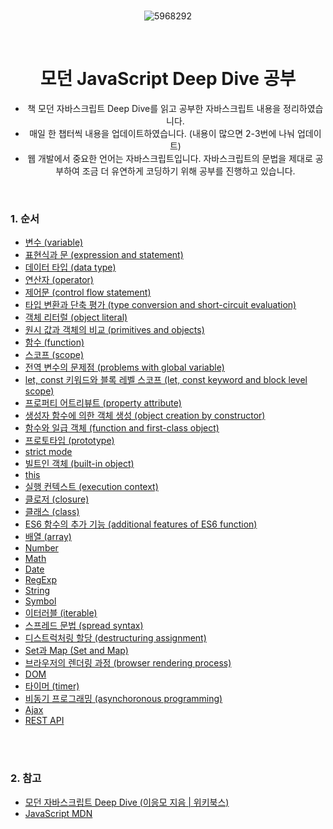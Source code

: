 <div align="center">

<br>

![5968292](https://github.com/chaevivin/JavaScript_study/assets/83055813/fc7e2cf4-e6b9-44d0-842b-55db5564d8e7) 

<br>

# 모던 JavaScript Deep Dive 공부
- 책 모던 자바스크립트 Deep Dive를 읽고 공부한 자바스크립트 내용을 정리하였습니다.
- 매일 한 챕터씩 내용을 업데이트하였습니다. (내용이 많으면 2-3번에 나눠 업데이트)
- 웹 개발에서 중요한 언어는 자바스크립트입니다. 자바스크립트의 문법을 제대로 공부하여 조금 더 유연하게 코딩하기 위해 공부를 진행하고 있습니다.

</div>

<br>

### 1. 순서
- [변수 (variable)](https://github.com/chaevivin/JavaScript_study/blob/main/contents/variable.md)
- [표현식과 문 (expression and statement)](https://github.com/chaevivin/JavaScript_study/blob/main/contents/expression%26statement.md)
- [데이터 타입 (data type)](https://github.com/chaevivin/JavaScript_study/blob/main/contents/datatype.md)
- [연산자 (operator)](https://github.com/chaevivin/JavaScript_study/blob/main/contents/operator.md)
- [제어문 (control flow statement)](https://github.com/chaevivin/JavaScript_study/blob/main/contents/control_flow_statement.md)
- [타입 변환과 단축 평가 (type conversion and short-circuit evaluation)](https://github.com/chaevivin/JavaScript_study/blob/main/contents/type_conversion%26short-circuit_evaluation.md)
- [객체 리터럴 (object literal)](https://github.com/chaevivin/JavaScript_study/blob/main/contents/object_literal.md)
- [원시 값과 객체의 비교 (primitives and objects)](https://github.com/chaevivin/JavaScript_study/blob/main/contents/primitives%26objects.md)
- [함수 (function)](https://github.com/chaevivin/JavaScript_study/blob/main/contents/function.md)
- [스코프 (scope)](https://github.com/chaevivin/JavaScript_study/blob/main/contents/scope.md)
- [전역 변수의 문제점 (problems with global variable)](https://github.com/chaevivin/JavaScript_study/blob/main/contents/problems_with_global_variable.md)
- [let, const 키워드와 블록 레벨 스코프 (let, const keyword and block level scope)](https://github.com/chaevivin/JavaScript_study/blob/main/contents/let%26const%26block_level_scope.md)
- [프로퍼티 어트리뷰트 (property attribute)](https://github.com/chaevivin/JavaScript_study/blob/main/contents/property_attribute.md)
- [생성자 함수에 의한 객체 생성 (object creation by constructor)](https://github.com/chaevivin/JavaScript_study/blob/main/contents/object_creation_by_constructor.md)
- [함수와 일급 객체 (function and first-class object)](https://github.com/chaevivin/JavaScript_study/blob/main/contents/function%26first-class_object.md)
- [프로토타입 (prototype)](https://github.com/chaevivin/JavaScript_study/blob/main/contents/prototype.md)
- [strict mode](https://github.com/chaevivin/JavaScript_study/blob/main/contents/strict_mode.md)
- [빌트인 객체 (built-in object)](https://github.com/chaevivin/JavaScript_study/blob/main/contents/built-in_object.md)
- [this](https://github.com/chaevivin/JavaScript_study/blob/main/contents/this.md)
- [실행 컨텍스트 (execution context)](https://github.com/chaevivin/JavaScript_study/blob/main/contents/execution_context.md)
- [클로저 (closure)](https://github.com/chaevivin/JavaScript_study/blob/main/contents/closure.md)
- [클래스 (class)](https://github.com/chaevivin/JavaScript_study/blob/main/contents/class.md)
- [ES6 함수의 추가 기능 (additional features of ES6 function)](https://github.com/chaevivin/JavaScript_study/blob/main/contents/additional_features_of_ES6_function.md)
- [배열 (array)](https://github.com/chaevivin/JavaScript_study/blob/main/contents/array.md)
- [Number](https://github.com/chaevivin/JavaScript_study/blob/main/contents/Number.md)
- [Math](https://github.com/chaevivin/JavaScript_study/blob/main/contents/Math.md)
- [Date](https://github.com/chaevivin/JavaScript_study/blob/main/contents/Date.md)
- [RegExp](https://github.com/chaevivin/JavaScript_study/blob/main/contents/RegExp.md)
- [String](https://github.com/chaevivin/JavaScript_study/blob/main/contents/String.md)
- [Symbol](https://github.com/chaevivin/JavaScript_study/blob/main/contents/Symbol.md)
- [이터러블 (iterable)](https://github.com/chaevivin/JavaScript_study/blob/main/contents/iterable.md)
- [스프레드 문법 (spread syntax)](https://github.com/chaevivin/JavaScript_study/blob/main/contents/spread_syntax.md)
- [디스트럭처링 할당 (destructuring assignment)](https://github.com/chaevivin/JavaScript_study/blob/main/contents/destructuring_assignment.md)
- [Set과 Map (Set and Map)](https://github.com/chaevivin/JavaScript_study/blob/main/contents/Set_and_Map.md)
- [브라우저의 렌더링 과정 (browser rendering process)](https://github.com/chaevivin/JavaScript_study/blob/main/contents/browser_rendering_process.md)
- [DOM](https://github.com/chaevivin/JavaScript_study/blob/main/contents/DOM.md)
- [타이머 (timer)](https://github.com/chaevivin/JavaScript_study/blob/main/contents/timer.md)
- [비동기 프로그래밍 (asynchoronous programming)](https://github.com/chaevivin/JavaScript_study/blob/main/contents/asynchronous_programming.md)
- [Ajax](https://github.com/chaevivin/JavaScript_study/blob/main/contents/ajax.md)
- [REST API](https://github.com/chaevivin/JavaScript_study/blob/main/contents/REST_API.md)

<br>
<br>

### 2. 참고
- [모던 자바스크립트 Deep Dive (이응모 지음 | 위키북스)](https://product.kyobobook.co.kr/detail/S000001766445?utm_source=google&utm_medium=cpc&utm_campaign=googleSearch&gclid=CjwKCAjwp6CkBhB_EiwAlQVyxfX0UuU4yLUCztxwLa55_yE7LYhRlSiX6oZ1DT3h5IKD1fXPMGvFQRoCfscQAvD_BwE)
- [JavaScript MDN](https://developer.mozilla.org/ko/docs/Web/JavaScript)
